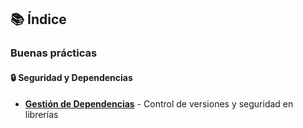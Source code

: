 ## 📚 Índice

### Buenas prácticas

#### 🔒 Seguridad y Dependencias
- **[Gestión de Dependencias](./practices/dependency_management.md)** - Control de versiones y seguridad en librerías
